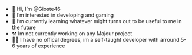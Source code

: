 - 👋 Hi, I’m @Gioste46
- 👀 I’m interested in developing and gaming
- 🌱 I’m currently learning whatever might turns out to be useful to me in the future
- ⚒ Im not currently working on any Majour project
- 👨‍🎓 I have no offical degrees, im a self-taught developer with arround 5-6 years of experience
